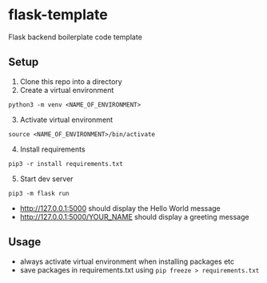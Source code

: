 # flask-template

Flask backend boilerplate code template

## Setup

1. Clone this repo into a directory
2. Create a virtual environment

```shell
python3 -m venv <NAME_OF_ENVIRONMENT>
```

3. Activate virtual environment

```shell
source <NAME_OF_ENVIRONMENT>/bin/activate
```

4. Install requirements

```shell
pip3 -r install requirements.txt
```

5. Start dev server

```shell
pip3 -m flask run
```

- http://127.0.0.1:5000 should display the Hello World message
- http://127.0.0.1:5000/YOUR_NAME should display a greeting message

## Usage

- always activate virtual environment when installing packages etc
- save packages in requirements.txt using `pip freeze > requirements.txt`
